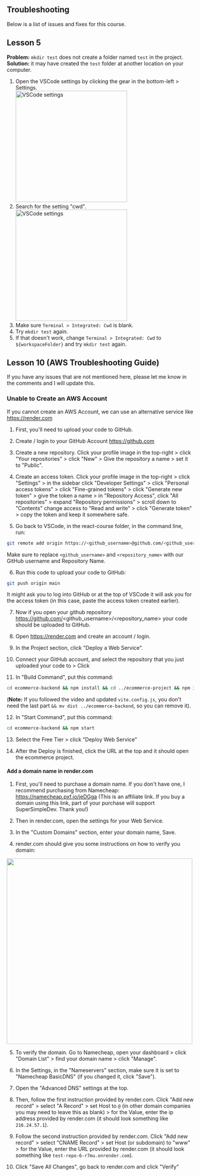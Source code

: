 ## Troubleshooting
Below is a list of issues and fixes for this course.

## Lesson 5
**Problem:** `mkdir test` does not create a folder named `test` in the project.<br>
**Solution:** it may have created the `test` folder at another location on your computer.
1. Open the VSCode settings by clicking the gear in the bottom-left > Settings.<br><img src="https://github.com/user-attachments/assets/03655adb-afd1-408f-8ac7-60a0217f90c7" alt="VSCode settings" width="300"/>
2. Search for the setting "cwd".<br><img src="https://github.com/user-attachments/assets/b5ddea6a-16d1-43f8-81d7-4a6698dd3b39" alt="VSCode settings" height="300"/>
3. Make sure `Terminal > Integrated: Cwd` is blank.
4. Try `mkdir test` again.
5. If that doesn't work, change `Terminal > Integrated: Cwd` to `${workspaceFolder}` and try `mkdir test` again.

## Lesson 10 (AWS Troubleshooting Guide)
If you have any issues that are not mentioned here, please let me know in the comments and I will update this.

### Unable to Create an AWS Account
If you cannot create an AWS Account, we can use an alternative service like https://render.com <br>

1. First, you'll need to upload your code to GitHub.

2. Create / login to your GitHub Account https://github.com

3. Create a new repository. Click your profile image in the top-right > click "Your repositories" > click "New" > Give the repository a name > set it to "Public".

4. Create an access token. Click your profile image in the top-right > click "Settings" > in the sidebar click "Developer Settings" > click "Personal access tokens" > click "Fine-grained tokens" > click "Generate new token" > give the token a name > in "Repository Access", click "All repositories" > expand "Repository permissions" > scroll down to "Contents" change access to "Read and write" > click "Generate token" > copy the token and keep it somewhere safe.

5. Go back to VSCode, in the react-course folder, in the command line, run:
```bash
git remote add origin https://<github_username>@github.com/<github_username>/<repository_name>.git
```
Make sure to replace `<github_username>` and `<repository_name>` with our GitHub username and Repository Name.

6. Run this code to upload your code to GitHub:
```bash
git push origin main
```
It might ask you to log into GitHub or at the top of VSCode it will ask you for the access token (in this case, paste the access token created earlier).

7. Now if you open your github repository https://github.com/<github_username>/<repository_name> your code should be uploaded to GitHub.

8. Open https://render.com and create an account / login.

9. In the Project section, click "Deploy a Web Service".

10. Connect your GitHub account, and select the repository that you just uploaded your code to > Click 

11. In "Build Command", put this command:
```bash
cd ecommerce-backend && npm install && cd ../ecommerce-project && npm install && npm run build && mv dist ../ecommerce-backend
```
(**Note:** If you followed the video and updated `vite.config.js`, you don't need the last part `&& mv dist ../ecommerce-backend`, so you can remove it).

12. In "Start Command", put this command:
```bash
cd ecommerce-backend && npm start
```

13. Select the Free Tier > click "Deploy Web Service"

14. After the Deploy is finished, click the URL at the top and it should open the ecommerce project.

#### Add a domain name in render.com
1. First, you'll need to purchase a domain name. If you don't have one, I recommend purchasing from Namecheap: https://namecheap.pxf.io/jeDGga
(This is an affiliate link. If you buy a domain using this link, part of your purchase will support SuperSimpleDev. Thank you!)

2. Then in render.com, open the settings for your Web Service.

3. In the "Custom Domains" section, enter your domain name, Save.

4. render.com should give you some instructions on how to verify you domain:

<img width="500px" src="https://github.com/user-attachments/assets/745bf6d8-61c0-4c53-8207-ed89a7e2042a" />

5. To verify the domain. Go to Namecheap, open your dashboard > click "Domain List" > find your domain name > click "Manage".

6. In the Settings, in the "Nameservers" section, make sure it is set to "Namecheap BasicDNS" (if you changed it, click "Save").

7. Open the "Advanced DNS" settings at the top.

8. Then, follow the first instruction provided by render.com. Click "Add new record" > select "A Record" > set Host to `@` (in other domain companies you may need to leave this as blank) > for the Value, enter the ip address provided by render.com (it should look something like `216.24.57.1`).

9. Follow the second instruction provided by render.com. Click "Add new record" > select "CNAME Record" > set Host (or subdomain) to "www" > for the Value, enter the URL provided by render.com (it should look something like `test-repo-6-r7mu.onrender.com`).

10. Click "Save All Changes", go back to render.com and click "Verify"

